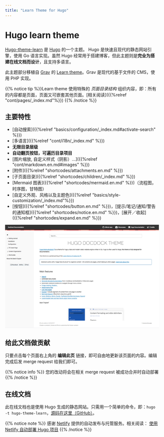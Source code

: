 ```yaml
---
title: "Learn Theme for Hugo"
---
```


# Hugo learn theme

[Hugo-theme-learn](http://github.com/matcornic/hugo-theme-learn) 是 [Hugo](https://gohugo.io/) 的一个主题。 Hugo 是快速且现代的静态网站引擎，使用 Go 语言实现。虽然 Hugo 经常用于搭建博客，但此主题则是**完全为搭建在线文档而设计**，且支持多语言。

此主题部分移植自 [Grav](https://getgrav.org/) 的 [Learn theme](http://learn.getgrav.org/)。Grav 是现代的基于文件的 CMS，使用 PHP 实现。

{{% notice tip %}}Learn theme 使用特殊的 _页面目录结构_ 组织内容，即：所有的内容都是页面，页面又可嵌套其他页面。[相关阅读]({{%relref "cont/pages/_index.md"%}})
{{% /notice %}}

## 主要特性

* [自动搜索]({{%relref "basics/configuration/_index.md#activate-search" %}})
* [多语言]({{%relref "cont/i18n/_index.md" %}})
* **无限目录层级**
* **自动翻页按钮，可遍历目录项目**
* [图片缩放, 自定义样式（阴影）...]({{%relref "cont/markdown.en.md#images" %}})
* [附件]({{%relref "shortcodes/attachments.en.md" %}})
* [子页面目录]({{%relref "shortcodes/children/_index.md" %}})
* [Mermaid 图表]({{%relref "shortcodes/mermaid.en.md" %}})（流程图，时序图，甘特图）
* [自定义外观、风格以及主题色]({{%relref "basics/style-customization/_index.md"%}})
* [按钮]({{%relref "shortcodes/button.en.md" %}})，[提示/笔记/通知/警告 的通知框]({{%relref "shortcodes/notice.en.md" %}})，[展开／收起]({{%relref "shortcodes/expand.en.md" %}})

![预览](https://github.com/matcornic/hugo-theme-learn/raw/master/images/screenshot.png?width=40pc&classes=shadow)

## 给此文档做贡献

只要点击每个页面右上角的 **编辑此页** 链接，即可自由地更新该页面的内容。编辑完成后发 merge request 给我们即可。

{{% notice info %}}
您的改动将会在相关 merge request 被成功合并时自动部署
{{% /notice %}}

## 在线文档

此在线文档也是使用 Hugo 生成的静态网站。只需用一个简单的命令，即：`hugo -t hugo-theme-learn`，[源码在这里（GitHub）](https://github.com/matcornic/hugo-theme-learn)。

{{% notice note %}}
感谢 [Netlify](https://www.netlify.com/) 提供的自动发布与托管服务。相关阅读： [使用 Netlify 自动部署 Hugo 项目](https://www.netlify.com/blog/2015/07/30/hosting-hugo-on-netlifyinsanely-fast-deploys/)
{{% /notice %}}
